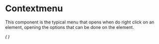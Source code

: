 # Contextmenu

This component is the typical menu that opens when do right click on an element, opening the options that can be done on the element.

*(
<doc-playground label="Regular Contextmenu" html="true" js="true" css="true" selector="body" format="true">
  <template type="html-head">
    <script src='framework/doc-eon/eon/eon.js'></script>
    <script>
      eon.import([
        'framework/doc-eon/eon/ui/eon-contextmenu',
        'framework/doc-eon/eon/ui/eon-button',
        'framework/doc-eon/custom/doc-playground/doc-showcase'
      ]);
    </script>
    <style>
      body {
        display: flex;
        flex-wrap: wrap;
      }
    </style>
  </template>
  <template type="html-body">
    <doc-showcase>
      <eon-button id="myButton" label="click" eon-contextmenu="contextmenu1"> </eon-button>
      <eon-contextmenu id="contextmenu1" name="contextmenu1">
        <eon-item value="Copy"  onclick="console.log('Copy')"></eon-item>
        <eon-item value="Cut"  onclick="console.log('Cut')"></eon-item>
      </eon-contextmenu>
    </doc-showcase>
  </template>
  <template type="footer">
    {"button":{"action":"changeTheme", "icon":"theme"}}
  </template>
</doc-playground>
)*


